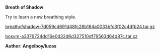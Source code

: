 **Breath of Shadow**

Try to learn a new breathing style.

[breathofshadow-7d059cd691d48fc28b184a0033bfc3f02c4dfb24.tar.gz](http://hitcon-2019-quals.s3-website-ap-northeast-1.amazonaws.com/breathofshadow-7d059cd691d48fc28b184a0033bfc3f02c4dfb24.tar.gz)

[bosvm-a3376724dd16e0d32d6d327510df79563d64d87c.tar.xz](https://drive.google.com/open?id=1UduAfIddc5_VCv5ttpjIatd541VW_Mms)

**Author: Angelboy/lucas**
